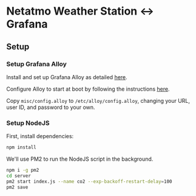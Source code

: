 # Netatmo Weather Station <-> Grafana

## Setup

### Setup Grafana Alloy

Install and set up Grafana Alloy as detailed [here](https://grafana.com/docs/alloy/latest/set-up/install/linux/).

Configure Alloy to start at boot by following the instructions [here](https://grafana.com/docs/alloy/latest/set-up/run/linux/).

Copy `misc/config.alloy` to `/etc/alloy/config.alloy`, changing your URL, user ID, and password to your own.

### Setup NodeJS

First, install dependencies:
```bash
npm install
```

We'll use PM2 to run the NodeJS script in the background.

```bash
npm i -g pm2
cd server
pm2 start index.js --name co2 --exp-backoff-restart-delay=100
pm2 save
```
